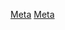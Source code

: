 [Meta](Category:Protoflux{{#translation:}} "wikilink")
[Meta](Category:NodeMenu{{#translation:}} "wikilink")